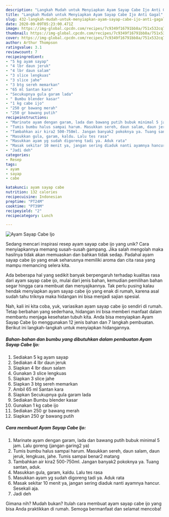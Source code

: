 ```yaml
---
description: "Langkah Mudah untuk Menyiapkan Ayam Sayap Cabe Ijo Anti Gagal"
title: "Langkah Mudah untuk Menyiapkan Ayam Sayap Cabe Ijo Anti Gagal"
slug: 432-langkah-mudah-untuk-menyiapkan-ayam-sayap-cabe-ijo-anti-gagal
date: 2020-09-09T05:23:00.471Z
image: https://img-global.cpcdn.com/recipes/7c9349f16791bb8a/751x532cq70/ayam-sayap-cabe-ijo-foto-resep-utama.jpg
thumbnail: https://img-global.cpcdn.com/recipes/7c9349f16791bb8a/751x532cq70/ayam-sayap-cabe-ijo-foto-resep-utama.jpg
cover: https://img-global.cpcdn.com/recipes/7c9349f16791bb8a/751x532cq70/ayam-sayap-cabe-ijo-foto-resep-utama.jpg
author: Arthur Thompson
ratingvalue: 3.1
reviewcount: 7
recipeingredient:
- "5 kg ayam sayap"
- "4 lbr daun jeruk"
- "4 lbr daun salam"
- "3 slice lengkuas"
- "3 slice jahe"
- "3 btg sereh memarkan"
- "65 ml Santan kara"
- "Secukupnya gula garam lada"
- " Bumbu blender kasar"
- "1 kg cabe ijo"
- "250 gr bawang merah"
- "250 gr bawang putih"
recipeinstructions:
- "Marinate ayam dengan garam, lada dan bawang putih bubuk minimal 5 jam. Lalu goreng (jangan garing2 ya)"
- "Tumis bumbu halus sampai harum. Masukkan sereh, daun salam, daun jeruk, lengkuas, jahe. Tumis sampai benar2 matang"
- "Tambahkan air kira2 500-750ml. Jangan banyak2 pokoknya ya. Tuang santan, aduk."
- "Masukkan gula, garam, kaldu. Lalu tes rasa"
- "Masukkan ayam yg sudah digoreng tadi ya. Aduk rata"
- "Masak sekitar 10 menit ya, jangan sering diaduk nanti ayamnya hancur. Sesekali aja."
- "Jadi deh"
categories:
- Resep
tags:
- ayam
- sayap
- cabe

katakunci: ayam sayap cabe 
nutrition: 132 calories
recipecuisine: Indonesian
preptime: "PT24M"
cooktime: "PT39M"
recipeyield: "2"
recipecategory: Lunch

---
```



![Ayam Sayap Cabe Ijo](https://img-global.cpcdn.com/recipes/7c9349f16791bb8a/751x532cq70/ayam-sayap-cabe-ijo-foto-resep-utama.jpg)

Sedang mencari inspirasi resep ayam sayap cabe ijo yang unik? Cara menyiapkannya memang susah-susah gampang. Jika salah mengolah maka hasilnya tidak akan memuaskan dan bahkan tidak sedap. Padahal ayam sayap cabe ijo yang enak seharusnya memiliki aroma dan cita rasa yang mampu memancing selera kita.



Ada beberapa hal yang sedikit banyak berpengaruh terhadap kualitas rasa dari ayam sayap cabe ijo, mulai dari jenis bahan, kemudian pemilihan bahan segar hingga cara membuat dan menyajikannya. Tak perlu pusing kalau hendak menyiapkan ayam sayap cabe ijo yang enak di rumah, karena asal sudah tahu triknya maka hidangan ini bisa menjadi sajian spesial.


Nah, kali ini kita coba, yuk, variasikan ayam sayap cabe ijo sendiri di rumah. Tetap berbahan yang sederhana, hidangan ini bisa memberi manfaat dalam membantu menjaga kesehatan tubuh kita. Anda bisa menyiapkan Ayam Sayap Cabe Ijo menggunakan 12 jenis bahan dan 7 langkah pembuatan. Berikut ini langkah-langkah untuk menyiapkan hidangannya.

<!--inarticleads1-->

##### Bahan-bahan dan bumbu yang dibutuhkan dalam pembuatan Ayam Sayap Cabe Ijo:

1. Sediakan 5 kg ayam sayap
1. Sediakan 4 lbr daun jeruk
1. Siapkan 4 lbr daun salam
1. Gunakan 3 slice lengkuas
1. Siapkan 3 slice jahe
1. Siapkan 3 btg sereh memarkan
1. Ambil 65 ml Santan kara
1. Siapkan Secukupnya gula garam lada
1. Sediakan  Bumbu blender kasar
1. Gunakan 1 kg cabe ijo
1. Sediakan 250 gr bawang merah
1. Siapkan 250 gr bawang putih




<!--inarticleads2-->

##### Cara membuat Ayam Sayap Cabe Ijo:

1. Marinate ayam dengan garam, lada dan bawang putih bubuk minimal 5 jam. Lalu goreng (jangan garing2 ya)
1. Tumis bumbu halus sampai harum. Masukkan sereh, daun salam, daun jeruk, lengkuas, jahe. Tumis sampai benar2 matang
1. Tambahkan air kira2 500-750ml. Jangan banyak2 pokoknya ya. Tuang santan, aduk.
1. Masukkan gula, garam, kaldu. Lalu tes rasa
1. Masukkan ayam yg sudah digoreng tadi ya. Aduk rata
1. Masak sekitar 10 menit ya, jangan sering diaduk nanti ayamnya hancur. Sesekali aja.
1. Jadi deh




Gimana nih? Mudah bukan? Itulah cara membuat ayam sayap cabe ijo yang bisa Anda praktikkan di rumah. Semoga bermanfaat dan selamat mencoba!

